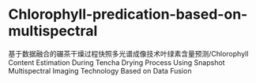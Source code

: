 # Chlorophyll-predication-based-on-multispectral
基于数据融合的碾茶干燥过程快照多光谱成像技术叶绿素含量预测/Chlorophyll Content Estimation During Tencha Drying Process Using Snapshot Multispectral Imaging Technology Based on Data Fusion
